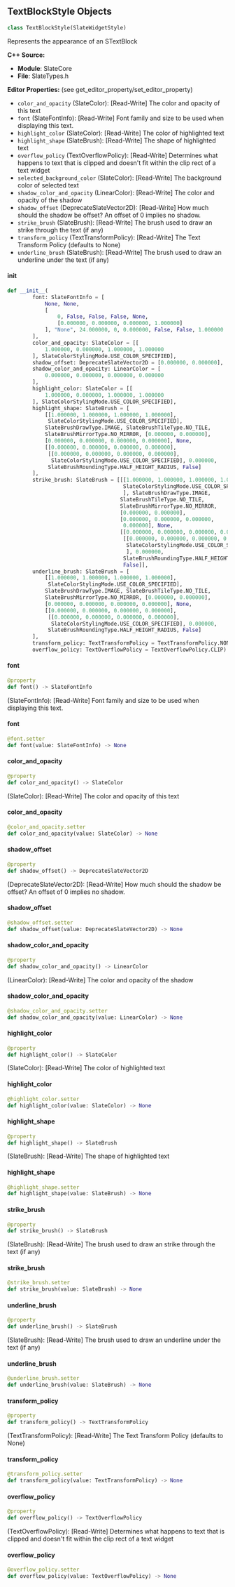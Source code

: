 ## TextBlockStyle Objects

```python
class TextBlockStyle(SlateWidgetStyle)
```

Represents the appearance of an STextBlock

**C++ Source:**

- **Module**: SlateCore
- **File**: SlateTypes.h

**Editor Properties:** (see get_editor_property/set_editor_property)

- ``color_and_opacity`` (SlateColor):  [Read-Write] The color and opacity of this text
- ``font`` (SlateFontInfo):  [Read-Write] Font family and size to be used when displaying this text.
- ``highlight_color`` (SlateColor):  [Read-Write] The color of highlighted text
- ``highlight_shape`` (SlateBrush):  [Read-Write] The shape of highlighted text
- ``overflow_policy`` (TextOverflowPolicy):  [Read-Write] Determines what happens to text that is clipped and doesn't fit within the clip rect of a text widget
- ``selected_background_color`` (SlateColor):  [Read-Write] The background color of selected text
- ``shadow_color_and_opacity`` (LinearColor):  [Read-Write] The color and opacity of the shadow
- ``shadow_offset`` (DeprecateSlateVector2D):  [Read-Write] How much should the shadow be offset? An offset of 0 implies no shadow.
- ``strike_brush`` (SlateBrush):  [Read-Write] The brush used to draw an strike through the text (if any)
- ``transform_policy`` (TextTransformPolicy):  [Read-Write] The Text Transform Policy (defaults to None)
- ``underline_brush`` (SlateBrush):  [Read-Write] The brush used to draw an underline under the text (if any)

<a id="unreal.TextBlockStyle.__init__"></a>

#### __init__

```python
def __init__(
        font: SlateFontInfo = [
            None, None,
            [
                0, False, False, False, None,
                [0.000000, 0.000000, 0.000000, 1.000000]
            ], "None", 24.000000, 0, 0.000000, False, False, 1.000000
        ],
        color_and_opacity: SlateColor = [[
            1.000000, 0.000000, 1.000000, 1.000000
        ], SlateColorStylingMode.USE_COLOR_SPECIFIED],
        shadow_offset: DeprecateSlateVector2D = [0.000000, 0.000000],
        shadow_color_and_opacity: LinearColor = [
            0.000000, 0.000000, 0.000000, 0.000000
        ],
        highlight_color: SlateColor = [[
            1.000000, 0.000000, 1.000000, 1.000000
        ], SlateColorStylingMode.USE_COLOR_SPECIFIED],
        highlight_shape: SlateBrush = [
            [[1.000000, 1.000000, 1.000000, 1.000000],
             SlateColorStylingMode.USE_COLOR_SPECIFIED],
            SlateBrushDrawType.IMAGE, SlateBrushTileType.NO_TILE,
            SlateBrushMirrorType.NO_MIRROR, [0.000000, 0.000000],
            [0.000000, 0.000000, 0.000000, 0.000000], None,
            [[0.000000, 0.000000, 0.000000, 0.000000],
             [[0.000000, 0.000000, 0.000000, 0.000000],
              SlateColorStylingMode.USE_COLOR_SPECIFIED], 0.000000,
             SlateBrushRoundingType.HALF_HEIGHT_RADIUS, False]
        ],
        strike_brush: SlateBrush = [[[1.000000, 1.000000, 1.000000, 1.000000],
                                     SlateColorStylingMode.USE_COLOR_SPECIFIED
                                     ], SlateBrushDrawType.IMAGE,
                                    SlateBrushTileType.NO_TILE,
                                    SlateBrushMirrorType.NO_MIRROR,
                                    [0.000000, 0.000000],
                                    [0.000000, 0.000000, 0.000000,
                                     0.000000], None,
                                    [[0.000000, 0.000000, 0.000000, 0.000000],
                                     [[0.000000, 0.000000, 0.000000, 0.000000],
                                      SlateColorStylingMode.USE_COLOR_SPECIFIED
                                      ], 0.000000,
                                     SlateBrushRoundingType.HALF_HEIGHT_RADIUS,
                                     False]],
        underline_brush: SlateBrush = [
            [[1.000000, 1.000000, 1.000000, 1.000000],
             SlateColorStylingMode.USE_COLOR_SPECIFIED],
            SlateBrushDrawType.IMAGE, SlateBrushTileType.NO_TILE,
            SlateBrushMirrorType.NO_MIRROR, [0.000000, 0.000000],
            [0.000000, 0.000000, 0.000000, 0.000000], None,
            [[0.000000, 0.000000, 0.000000, 0.000000],
             [[0.000000, 0.000000, 0.000000, 0.000000],
              SlateColorStylingMode.USE_COLOR_SPECIFIED], 0.000000,
             SlateBrushRoundingType.HALF_HEIGHT_RADIUS, False]
        ],
        transform_policy: TextTransformPolicy = TextTransformPolicy.NONE,
        overflow_policy: TextOverflowPolicy = TextOverflowPolicy.CLIP) -> None
```

<a id="unreal.TextBlockStyle.font"></a>

#### font

```python
@property
def font() -> SlateFontInfo
```

(SlateFontInfo):  [Read-Write] Font family and size to be used when displaying this text.

<a id="unreal.TextBlockStyle.font"></a>

#### font

```python
@font.setter
def font(value: SlateFontInfo) -> None
```

<a id="unreal.TextBlockStyle.color_and_opacity"></a>

#### color_and_opacity

```python
@property
def color_and_opacity() -> SlateColor
```

(SlateColor):  [Read-Write] The color and opacity of this text

<a id="unreal.TextBlockStyle.color_and_opacity"></a>

#### color_and_opacity

```python
@color_and_opacity.setter
def color_and_opacity(value: SlateColor) -> None
```

<a id="unreal.TextBlockStyle.shadow_offset"></a>

#### shadow_offset

```python
@property
def shadow_offset() -> DeprecateSlateVector2D
```

(DeprecateSlateVector2D):  [Read-Write] How much should the shadow be offset? An offset of 0 implies no shadow.

<a id="unreal.TextBlockStyle.shadow_offset"></a>

#### shadow_offset

```python
@shadow_offset.setter
def shadow_offset(value: DeprecateSlateVector2D) -> None
```

<a id="unreal.TextBlockStyle.shadow_color_and_opacity"></a>

#### shadow_color_and_opacity

```python
@property
def shadow_color_and_opacity() -> LinearColor
```

(LinearColor):  [Read-Write] The color and opacity of the shadow

<a id="unreal.TextBlockStyle.shadow_color_and_opacity"></a>

#### shadow_color_and_opacity

```python
@shadow_color_and_opacity.setter
def shadow_color_and_opacity(value: LinearColor) -> None
```

<a id="unreal.TextBlockStyle.highlight_color"></a>

#### highlight_color

```python
@property
def highlight_color() -> SlateColor
```

(SlateColor):  [Read-Write] The color of highlighted text

<a id="unreal.TextBlockStyle.highlight_color"></a>

#### highlight_color

```python
@highlight_color.setter
def highlight_color(value: SlateColor) -> None
```

<a id="unreal.TextBlockStyle.highlight_shape"></a>

#### highlight_shape

```python
@property
def highlight_shape() -> SlateBrush
```

(SlateBrush):  [Read-Write] The shape of highlighted text

<a id="unreal.TextBlockStyle.highlight_shape"></a>

#### highlight_shape

```python
@highlight_shape.setter
def highlight_shape(value: SlateBrush) -> None
```

<a id="unreal.TextBlockStyle.strike_brush"></a>

#### strike_brush

```python
@property
def strike_brush() -> SlateBrush
```

(SlateBrush):  [Read-Write] The brush used to draw an strike through the text (if any)

<a id="unreal.TextBlockStyle.strike_brush"></a>

#### strike_brush

```python
@strike_brush.setter
def strike_brush(value: SlateBrush) -> None
```

<a id="unreal.TextBlockStyle.underline_brush"></a>

#### underline_brush

```python
@property
def underline_brush() -> SlateBrush
```

(SlateBrush):  [Read-Write] The brush used to draw an underline under the text (if any)

<a id="unreal.TextBlockStyle.underline_brush"></a>

#### underline_brush

```python
@underline_brush.setter
def underline_brush(value: SlateBrush) -> None
```

<a id="unreal.TextBlockStyle.transform_policy"></a>

#### transform_policy

```python
@property
def transform_policy() -> TextTransformPolicy
```

(TextTransformPolicy):  [Read-Write] The Text Transform Policy (defaults to None)

<a id="unreal.TextBlockStyle.transform_policy"></a>

#### transform_policy

```python
@transform_policy.setter
def transform_policy(value: TextTransformPolicy) -> None
```

<a id="unreal.TextBlockStyle.overflow_policy"></a>

#### overflow_policy

```python
@property
def overflow_policy() -> TextOverflowPolicy
```

(TextOverflowPolicy):  [Read-Write] Determines what happens to text that is clipped and doesn't fit within the clip rect of a text widget

<a id="unreal.TextBlockStyle.overflow_policy"></a>

#### overflow_policy

```python
@overflow_policy.setter
def overflow_policy(value: TextOverflowPolicy) -> None
```

<a id="unreal.InputChord"></a>